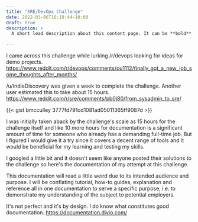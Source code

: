 ```yaml
---
title: "SRE/DevOps Challenge"
date: 2022-03-06T16:19:44-10:00
draft: true
description: >
  A short lead description about this content page. It can be **bold** or _italic_ and can be split over multiple paragraphs.

---
```


I came across this challenge while lurking /r/devops looking for ideas for demo projects. 
https://www.reddit.com/r/devops/comments/ou1112/finally_got_a_new_job_some_thoughts_after_months/

/u/IndieDiscovery was given a week to complete the challenge. Another user estimated this to take about 15 hours. 
https://www.reddit.com/r/sre/comments/pb0j80/from_sysadmin_to_sre/


{{< gist bmcculley 3777fd791cd1081ad05011365ff9087d >}}

I was initially taken aback by the challenge's scale as 15 hours for the challenge itself and like 10 more hours for documentation is a significant amount of time for someone who already has a demanding full-time job. But I figured I would give it a try since it covers a decent range of tools and it would be beneficial for my learning and testing my skills. 

I googled a little bit and it doesn't seem like anyone posted their solutions to the challenge so here's the documentation of my attempt at this challenge.



This documentation will read a little weird due to its intended audience and purpose. I will be conflating tutorial, how-to guides, explanation and reference all in one documentation to serve a specific purpose, i.e. to demonstrate my understanding of the subject to potential employers. 

It's not perfect and it's by design. I do know what constitutes good documentation. 
https://documentation.divio.com/
